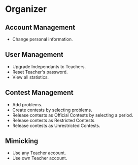 
Organizer
=========

## Account Management
- Change personal information.

## User Management
- Upgrade Independants to Teachers.
- Reset Teacher's password.
- View all statistics.

## Contest Management
- Add problems.
- Create contests by selecting problems.
- Release contests as Official Contests by selecting a period.
- Release contests as Restricted Contests.
- Release contests as Unrestricted Contests.

## Mimicking
- Use any Teacher account.
- Use own Teacher account.
